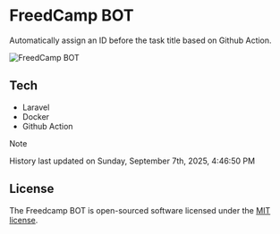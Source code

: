 # FreedCamp BOT

Automatically assign an ID before the task title based on Github Action.

![FreedCamp BOT](https://repository-images.githubusercontent.com/737932867/7d34798b-2680-471c-b089-a78a718d3d6a)

## Tech

- Laravel
- Docker
- Github Action

> [!NOTE]  
> History last updated on Sunday, September 7th, 2025, 4:46:50 PM

## License

The Freedcamp BOT is open-sourced software licensed under the [MIT license](https://opensource.org/licenses/MIT).
